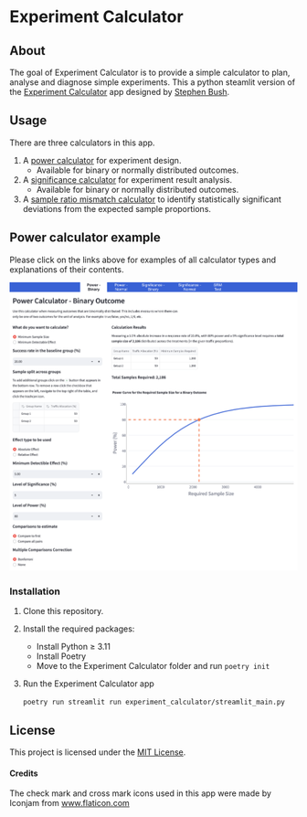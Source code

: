 # Experiment Calculator

## About

The goal of Experiment Calculator is to provide a simple calculator to plan, analyse and diagnose simple experiments. This a python steamlit version of the [Experiment Calculator](https://github.com/sabush/ExperimentCalculator) app designed by [Stephen Bush](https://github.com/sabush).

## Usage

There are three calculators in this app.

1. A [power calculator](calculator_types/power_calculator.md) for experiment design.
    - Available for binary or normally distributed outcomes.
2. A [significance calculator](calculator_types/significance_calculator.md) for experiment result analysis.
    - Available for binary or normally distributed outcomes.
3. A [sample ratio mismatch calculator](calculator_types/srm_calculator.md) to identify statistically significant deviations from the expected sample proportions.

## Power calculator example

Please click on the links above for examples of all calculator types and explanations of their contents.

<img src="calculator_types/images/power_binary.png" alt="example image for the binary power calculator usage"/>

### Installation

1. Clone this repository.
2. Install the required packages:
    - Install Python ≥ 3.11
    - Install Poetry
    - Move to the Experiment Calculator folder and run `poetry init`
3. Run the Experiment Calculator app

    `poetry run streamlit run experiment_calculator/streamlit_main.py`

## License

This project is licensed under the [MIT License](LICENSE).

#### Credits

The check mark and cross mark icons used in this app were made by Iconjam from www.flaticon.com
